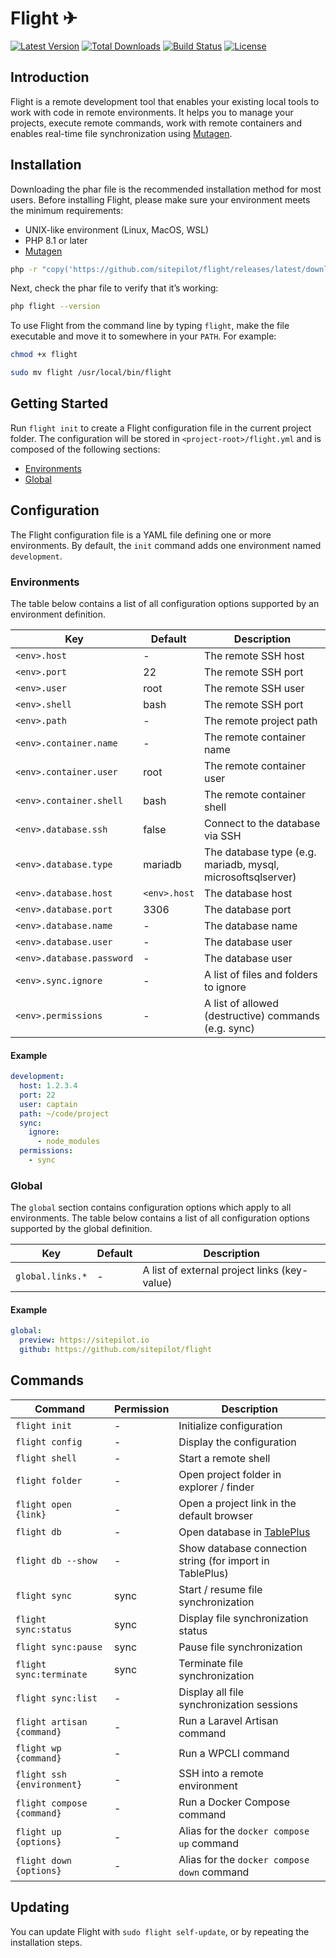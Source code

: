 # Flight ✈

<a href="https://github.com/sitepilot/flight/releases"><img src="https://img.shields.io/github/v/release/sitepilot/flight" alt="Latest Version"></a>
<a href="https://github.com/sitepilot/flight/releases"><img src="https://img.shields.io/github/downloads/sitepilot/flight/total" alt="Total Downloads"></a>
<a href="https://github.com/sitepilot/flight/actions"><img src="https://img.shields.io/github/actions/workflow/status/sitepilot/flight/tests.yml" alt="Build Status"></a>
<a href="https://github.com/sitepilot/flight"><img src="https://img.shields.io/github/license/sitepilot/flight" alt="License"></a>

## Introduction

Flight is a remote development tool that enables your existing local tools to work with code in remote environments. It
helps you to manage your projects, execute remote commands, work with remote containers and enables real-time file
synchronization
using [Mutagen](https://mutagen.io).

## Installation

Downloading the phar file is the recommended installation method for most users. Before installing Flight, please make
sure your environment meets the minimum requirements:

* UNIX-like environment (Linux, MacOS, WSL)
* PHP 8.1 or later
* [Mutagen](https://mutagen.io/)

```bash
php -r "copy('https://github.com/sitepilot/flight/releases/latest/download/flight', 'flight');"
```

Next, check the phar file to verify that it’s working:

```bash
php flight --version
```

To use Flight from the command line by typing `flight`, make the file executable and move it to somewhere in
your `PATH`. For example:

```bash
chmod +x flight
```

```bash
sudo mv flight /usr/local/bin/flight
```

## Getting Started

Run `flight init` to create a Flight configuration file in the current project folder. The configuration will be stored
in `<project-root>/flight.yml` and is composed of the following sections:

* [Environments](#environments)
* [Global](#global)

## Configuration

The Flight configuration file is a YAML file defining one or more environments. By default, the `init` command adds one
environment named `development`.

### Environments

The table below contains a list of all configuration options supported by an environment definition.

| Key                       | Default      | Description                                                 |
|---------------------------|--------------|-------------------------------------------------------------|
| `<env>.host`              | -            | The remote SSH host                                         |
| `<env>.port`              | 22           | The remote SSH port                                         |
| `<env>.user`              | root         | The remote SSH user                                         |
| `<env>.shell`             | bash         | The remote SSH port                                         |
| `<env>.path`              | -            | The remote project path                                     |
| `<env>.container.name`    | -            | The remote container name                                   |
| `<env>.container.user`    | root         | The remote container user                                   |
| `<env>.container.shell`   | bash         | The remote container shell                                  |
| `<env>.database.ssh`      | false        | Connect to the database via SSH                             |
| `<env>.database.type`     | mariadb      | The database type (e.g. mariadb, mysql, microsoftsqlserver) |
| `<env>.database.host`     | `<env>.host` | The database host                                           |
| `<env>.database.port`     | 3306         | The database port                                           |
| `<env>.database.name`     | -            | The database name                                           |
| `<env>.database.user`     | -            | The database user                                           |
| `<env>.database.password` | -            | The database user                                           |
| `<env>.sync.ignore`       | -            | A list of files and folders to ignore                       |
| `<env>.permissions`       | -            | A list of allowed (destructive) commands (e.g. sync)        |

#### Example

```yaml
development:
  host: 1.2.3.4
  port: 22
  user: captain
  path: ~/code/project
  sync:
    ignore:
      - node_modules
  permissions:
    - sync
```

### Global

The `global` section contains configuration options which apply to all environments. The table below contains a list of
all configuration options supported by the global definition.

| Key              | Default | Description                                  |
|------------------|---------|----------------------------------------------|
| `global.links.*` | -       | A list of external project links (key-value) |

#### Example

```yaml
global:
  preview: https://sitepilot.io
  github: https://github.com/sitepilot/flight
```

## Commands

| Command                    | Permission | Description                                               |
|----------------------------|------------|-----------------------------------------------------------|
| `flight init`              | -          | Initialize configuration                                  |
| `flight config`            | -          | Display the configuration                                 |
| `flight shell`             | -          | Start a remote shell                                      |
| `flight folder`            | -          | Open project folder in explorer / finder                  |
| `flight open {link}`       | -          | Open a project link in the default browser                |
| `flight db`                | -          | Open database in [TablePlus](https://tableplus.com/)      |
| `flight db --show`         | -          | Show database connection string (for import in TablePlus) |
| `flight sync`              | sync       | Start / resume file synchronization                       |
| `flight sync:status`       | sync       | Display file synchronization status                       |
| `flight sync:pause`        | sync       | Pause file synchronization                                |
| `flight sync:terminate`    | sync       | Terminate file synchronization                            |
| `flight sync:list`         | -          | Display all file synchronization sessions                 |
| `flight artisan {command}` | -          | Run a Laravel Artisan command                             |
| `flight wp {command}`      | -          | Run a WPCLI command                                       |
| `flight ssh {environment}` | -          | SSH into a remote environment                             |
| `flight compose {command}` | -          | Run a Docker Compose command                              |
| `flight up {options}`      | -          | Alias for the `docker compose up` command                 |
| `flight down {options}`    | -          | Alias for the `docker compose down` command               |

## Updating

You can update Flight with `sudo flight self-update`, or by repeating the installation steps.
